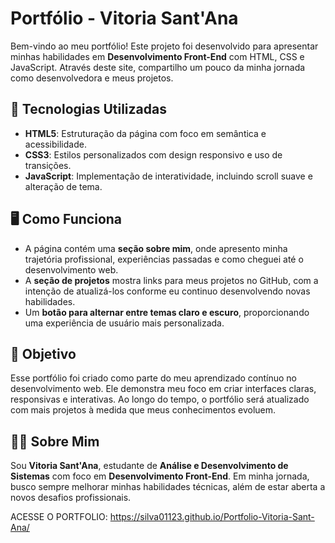 # Portfólio - Vitoria Sant'Ana

Bem-vindo ao meu portfólio! Este projeto foi desenvolvido para apresentar minhas habilidades em **Desenvolvimento Front-End** com HTML, CSS e JavaScript. Através deste site, compartilho um pouco da minha jornada como desenvolvedora e meus projetos.

## 🚀 Tecnologias Utilizadas

- **HTML5**: Estruturação da página com foco em semântica e acessibilidade.
- **CSS3**: Estilos personalizados com design responsivo e uso de transições.
- **JavaScript**: Implementação de interatividade, incluindo scroll suave e alteração de tema.

## 🖥️ Como Funciona

- A página contém uma **seção sobre mim**, onde apresento minha trajetória profissional, experiências passadas e como cheguei até o desenvolvimento web.
- A **seção de projetos** mostra links para meus projetos no GitHub, com a intenção de atualizá-los conforme eu continuo desenvolvendo novas habilidades.
- Um **botão para alternar entre temas claro e escuro**, proporcionando uma experiência de usuário mais personalizada.

## 💼 Objetivo

Esse portfólio foi criado como parte do meu aprendizado contínuo no desenvolvimento web. Ele demonstra meu foco em criar interfaces claras, responsivas e interativas. Ao longo do tempo, o portfólio será atualizado com mais projetos à medida que meus conhecimentos evoluem.

## 🧑‍💻 Sobre Mim

Sou **Vitoria Sant'Ana**, estudante de **Análise e Desenvolvimento de Sistemas** com foco em **Desenvolvimento Front-End**. Em minha jornada, busco sempre melhorar minhas habilidades técnicas, além de estar aberta a novos desafios profissionais.

ACESSE O PORTFOLIO:
https://silva01123.github.io/Portfolio-Vitoria-Sant-Ana/



